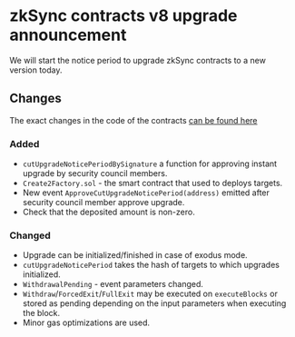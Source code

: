 # zkSync contracts v8 upgrade announcement

<!-- markdownlint-disable MD034 -->

We will start the notice period to upgrade zkSync contracts to a new version today.

## Changes

The exact changes in the code of the contracts
[can be found here](https://github.com/matter-labs/zksync/compare/contracts-7...contracts-8?file-filters[]=.sol)

### Added

- `cutUpgradeNoticePeriodBySignature` a function for approving instant upgrade by security council members.
- `Create2Factory.sol` - the smart contract that used to deploys targets.
- New event `ApproveCutUpgradeNoticePeriod(address)` emitted after security council member approve upgrade.
- Check that the deposited amount is non-zero.

### Changed

- Upgrade can be initialized/finished in case of exodus mode.
- `cutUpgradeNoticePeriod` takes the hash of targets to which upgrades initialized.
- `WithdrawalPending` - event parameters changed.
- `Withdraw`/`ForcedExit`/`FullExit` may be executed on `executeBlocks` or stored as pending depending on the input
parameters when executing the block.
- Minor gas optimizations are used.

